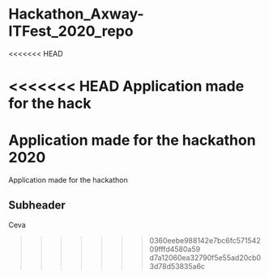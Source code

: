 # Hackathon_Axway-ITFest_2020_repo
<<<<<<< HEAD

<<<<<<< HEAD
Application made for the hack
=======
Application made for the hackathon 2020
=======
Application made for the hackathon
 ## Subheader
 Ceva
>>>>>>> 0360eebe988142e7bc6fc57154209fffd4580a59
>>>>>>> d7a12060ea32790f5e55ad20cb03d78d53835a6c

